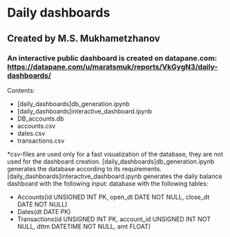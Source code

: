 # Daily dashboards
## Created by M.S. Mukhametzhanov
### An interactive public dashboard is created on datapane.com: https://datapane.com/u/maratsmuk/reports/VkGygN3/daily-dashboards/

Contents: 
- [daily_dashboards]db_generation.ipynb 
- [daily_dashboards]interactive_dashboard.ipynb
- DB_accounts.db
- accounts.csv
- dates.csv
- transactions.csv

*csv-files are used only for a fast visualization of the database, they are not used for the dashboard creation. 
[daily_dashboards]db_generation.ipynb generates the database according to its requirements. 
[daily_dashboards]interactive_dashboard.ipynb generates the daily balance dashboard with the following input: 
database with the following tables:
- Accounts(id UNSIGNED INT PK, open_dt DATE NOT NULL, close_dt DATE NOT NULL)
- Dates(dt DATE PK)
- Transactions(id UNSIGNED INT PK, account_id UNSIGNED INT NOT NULL, dttm DATETIME NOT NULL, amt FLOAT)

